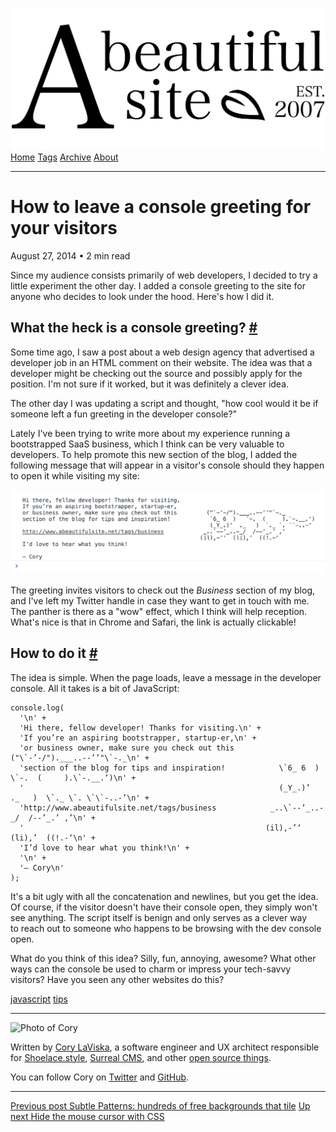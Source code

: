 <a href="../../index.html" class="header-link"><img src="../../images/logos/wordmark.svg" alt="A Beautiful Site" class="wordmark" /></a> <a href="../../index.html" class="nav-item">Home</a> <a href="../../tags/index.html" class="nav-item">Tags</a> <a href="../index.html" class="nav-item">Archive</a> <a href="../../about/index.html" class="nav-item">About</a>

---

# How to leave a console greeting for your visitors

August 27, 2014 • 2 min read

Since my audience consists primarily of web developers, I decided to try a little experiment the other day. I added a console greeting to the site for anyone who decides to look under the hood. Here's how I did it.

## What the heck is a console greeting? <a href="#what-the-heck-is-a-console-greeting%3F" class="direct-link">#</a>

Some time ago, I saw a post about a web design agency that advertised a developer job in an HTML comment on their website. The idea was that a developer might be checking out the source and possibly apply for the position. I'm not sure if it worked, but it was definitely a clever idea.

The other day I was updating a script and thought, "how cool would it be if someone left a fun greeting in the developer console?"

Lately I've been trying to write more about my experience running a bootstrapped SaaS business, which I think can be very valuable to developers. To help promote this new section of the blog, I added the following message that will appear in a visitor's console should they happen to open it while visiting my site:

![Screenshot of a console greeting](../../images/console-greeting.png)

The greeting invites visitors to check out the *Business* section of my blog, and I've left my Twitter handle in case they want to get in touch with me. The panther is there as a "wow" effect, which I think will help reception. What's nice is that in Chrome and Safari, the link is actually clickable!

## How to do it <a href="#how-to-do-it" class="direct-link">#</a>

The idea is simple. When the page loads, leave a message in the developer console. All it takes is a bit of JavaScript:

    console.log(
      '\n' +
      'Hi there, fellow developer! Thanks for visiting.\n' +
      'If you’re an aspiring bootstrapper, startup-er,\n' +
      'or business owner, make sure you check out this         ("\`-’-/").___..--’’"\`-._\n' +
      'section of the blog for tips and inspiration!            \`6_ 6  )   \`-.  (     ).\`-.__.‘)\n' +
      '                                                         (_Y_.)’  ._   )  \`._ \`. \`\`-..-’\n' +
      'http://www.abeautifulsite.net/tags/business            _..\`--’_..-_/  /--’_.’ ,’\n' +
      '                                                      (il),-’‘  (li),’  ((!.-‘\n' +
      'I’d love to hear what you think!\n' +
      '\n' +
      '— Cory\n'
    );

It's a bit ugly with all the concatenation and newlines, but you get the idea. Of course, if the visitor doesn't have their console open, they simply won't see anything. The script itself is benign and only serves as a clever way to reach out to someone who happens to be browsing with the dev console open.

What do you think of this idea? Silly, fun, annoying, awesome? What other ways can the console be used to charm or impress your tech-savvy visitors? Have you seen any other websites do this?

<a href="../../tags/javascript/index.html" class="post-tag">javascript</a> <a href="../../tags/tips/index.html" class="post-tag">tips</a>

---

<img src="http://0.gravatar.com/avatar/bf1b3b95fd5b096a3592247c29667b33?s=512" alt="Photo of Cory" class="avatar avatar-small" />

Written by [Cory LaViska](../../index-4.html), a software engineer and UX architect responsible for [Shoelace.style](https://shoelace.style/), [Surreal CMS](https://www.surrealcms.com/), and other [open source things](https://github.com/claviska).

You can follow Cory on [Twitter](https://twitter.com/bgooonz) and [GitHub](https://github.com/claviska).

---

<a href="../subtle-patterns-hundreds-of-free-backgrounds-that-tile/index.html" class="post-nav-previous"><span class="small">Previous post</span> Subtle Patterns: hundreds of free backgrounds that tile</a> <a href="../hide-the-mouse-cursor-with-css/index.html" class="post-nav-next"><span class="small">Up next</span> Hide the mouse cursor with CSS</a>
